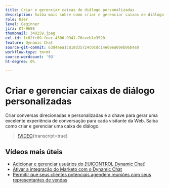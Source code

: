 ```yaml
---
title: Criar e gerenciar caixas de diálogo personalizadas
description: Saiba mais sobre como criar e gerenciar caixas de diálogo personalizadas. Criar conversas direcionadas e personalizadas é a chave para gerar uma excelente experiência de conversação para cada visitante da Web.
role: User
level: Beginner
jira: KT-9698
thumbnail: 340259.jpeg
exl-id: 1c02fc09-feec-4506-9941-76ceeb1e3520
feature: Dynamic Chat
source-git-commit: 63d4aea1c818d35724c0cdc14e69ea00eb06b4a0
workflow-type: tm+mt
source-wordcount: '93'
ht-degree: 0%

---
```


# Criar e gerenciar caixas de diálogo personalizadas

Criar conversas direcionadas e personalizadas é a chave para gerar uma excelente experiência de conversação para cada visitante da Web. Saiba como criar e gerenciar uma caixa de diálogo.

>[!VIDEO](https://video.tv.adobe.com/v/340259/?quality=12&learn=on){transcript=true}

## Vídeos mais úteis

* [Adicionar e gerenciar usuários do [!UICONTROL Dynamic Chat]](user-management.md)
* [Ativar a integração do Marketo com o Dynamic Chat](marketo-integration.md)
* [Permitir que seus clientes potenciais agendem reuniões com seus representantes de vendas](meeting-booking.md)
